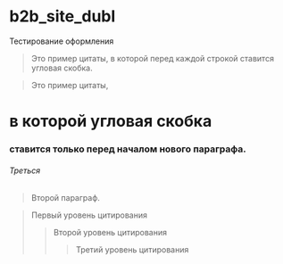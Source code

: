 # b2b_site_dubl
Тестирование оформления

>Это пример цитаты,
>в которой перед каждой строкой
>ставится угловая скобка.

>Это пример цитаты,
# в которой угловая скобка
### ставится только перед началом нового параграфа.
###### Треться

>Второй параграф.


> Первый уровень цитирования
>> Второй уровень цитирования
>>> Третий уровень цитирования
